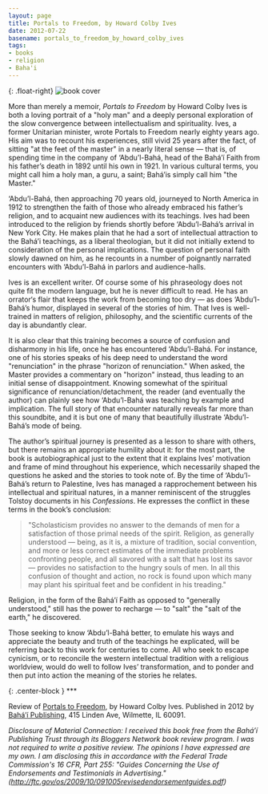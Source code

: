 ```yaml
---
layout: page
title: Portals to Freedom, by Howard Colby Ives
date: 2012-07-22
basename: portals_to_freedom_by_howard_colby_ives
tags:
- books
- religion
- Baha'i
---
```


{: .float-right}
![book cover](http://photo.goodreads.com/books/1343011021l/15712182.jpg)

More than merely a memoir, _Portals to Freedom_ by Howard Colby Ives is both a
loving portrait of a "holy man" and a deeply personal exploration of the slow
convergence between intellectualism and spirituality. Ives, a former Unitarian
minister, wrote Portals to Freedom nearly eighty years ago. His aim was to
recount his experiences, still vivid 25 years after the fact, of sitting "at the
feet of the master" in a nearly literal sense &mdash; that is, of spending time
in the company of &lsquo;Abdu&rsquo;l-Bah&aacute;, head of the
Bah&aacute;&rsquo;&iacute; Faith from his father&rsquo;s death in 1892 until his
own in 1921. In various cultural terms, you might call him a holy man, a guru, a
saint; Bah&aacute;&rsquo;is simply call him "the Master."

<!--more-->

&lsquo;Abdu&rsquo;l-Bah&aacute;, then approaching 70 years old, journeyed to
North America in 1912 to strengthen the faith of those who already embraced his
father&rsquo;s religion, and to acquaint new audiences with its teachings. Ives
had been introduced to the religion by friends shortly before
&lsquo;Abdu&rsquo;l-Bah&aacute;&rsquo;s arrival in New York City. He makes plain
that he had a sort of intellectual attraction to the Bah&aacute;&rsquo;i
teachings, as a liberal theologian, but it did not initially extend to
consideration of the personal implications. The question of personal faith
slowly dawned on him, as he recounts in a number of poignantly narrated
encounters with &lsquo;Abdu&rsquo;l-Bah&aacute; in parlors and audience-halls.

Ives is an excellent writer. Of course some of his phraseology does not quite
fit the modern language, but he is never difficult to read. He has an
orrator&lsquo;s flair that keeps the work from becoming too dry &mdash; as does
&lsquo;Abdu&rsquo;l-Bah&aacute;&rsquo;s humor, displayed in several of the
stories of him. That Ives is well-trained in matters of religion, philosophy,
and the scientific currents of the day is abundantly clear.

It is also clear that this training becomes a source of confusion and disharmony
in his life, once he has encountered &lsquo;Abdu&rsquo;l-Bah&aacute;. For
instance, one of his stories speaks of his deep need to understand the word
"renunciation" in the phrase "horizon of renunciation." When asked, the Master
provides a commentary on "horizon" instead, thus leading to an initial sense of
disappointment. Knowing somewhat of the spiritual significance of
renunciation/detachment, the reader (and eventually the author) can plainly see
how &lsquo;Abdu&rsquo;l-Bah&aacute; was teaching by example and implication. The
full story of that encounter naturally reveals far more than this soundbite, and
it is but one of many that beautifully illustrate
&lsquo;Abdu&rsquo;l-Bah&aacute;&rsquo;s mode of being.

The author&rsquo;s spiritual journey is presented as a lesson to share with
others, but there remains an appropriate humility about it: for the most part,
the book is autobiographical just to the extent that it explains Ives&rsquo;
motivation and frame of mind throughout his experience, which necessarily shaped
the questions he asked and the stories to took note of. By the time of
&lsquo;Abdu&rsquo;l-Bah&aacute;&rsquo;s return to Palestine, Ives has managed a
rapprochement between his intellectual and spiritual natures, in a manner
reminiscent of the struggles Tolstoy documents in his _Confessions_. He
expresses the conflict  in these terms in the book&rsquo;s conclusion:

> "Scholasticism provides no answer to the demands of men for a satisfaction of
> those primal needs of the spirit. Religion, as generally understood &mdash;
> being, as it is, a mixture of tradition, social convention, and more or less
> correct estimates of the immediate problems confronting people, and all
> savored with a salt that has lost its savor &mdash; provides no satisfaction
> to the hungry souls of men. In all this confusion of thought and action, no
> rock is found upon which many may plant his spiritual feet and be confident in
> his treading."

Religion, in the form of the Bah&aacute;&rsquo;&iacute; Faith as opposed to
"generally understood," still has the power to recharge &mdash; to "salt" the
"salt of the earth," he discovered.

Those seeking to know &lsquo;Abdu&rsquo;l-Bah&aacute; better, to emulate his
ways and appreciate the beauty and truth of the teachings he explicated, will be
referring back to this work for centuries to come. All who seek to escape
cynicism, or to reconcile the western intellectual tradition with a religious
worldview, would do well to follow Ives&rsquo; transformation, and to ponder and
then put into action the meaning of the stories he relates.

{: .center-block }
\***

Review of <a
href="http://www.bahaibookstore.com/productdetails.cfm?sku=PTFT">Portals to
Freedom</a>, by Howard Colby Ives. Published in 2012 by <a
href="http://www.bahaibookstore.com/">Bah&aacute;&rsquo;&iacute; Publishing</a>,
415 Linden Ave, Wilmette, IL 60091.

_Disclosure of Material Connection: I received this book free from the
Bah&aacute;&rsquo;&iacute; Publishing Trust through its Bloggers Network book
review program. I was not required to write a positive review. The opinions I
have expressed are my own. I am disclosing this in accordance with the Federal
Trade Commission's 16 CFR, Part 255: "Guides Concerning the Use of Endorsements
and Testimonials in Advertising."
(http://ftc.gov/os/2009/10/091005revisedendorsementguides.pdf)_
